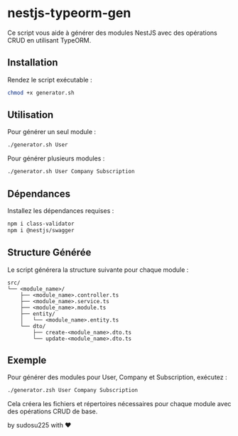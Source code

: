 # nestjs-typeorm-gen

Ce script vous aide à générer des modules NestJS avec des opérations CRUD en utilisant TypeORM.

## Installation

Rendez le script exécutable :

```sh
chmod +x generator.sh
```

## Utilisation

Pour générer un seul module :

```sh
./generator.sh User
```

Pour générer plusieurs modules :

```sh
./generator.sh User Company Subscription
```

## Dépendances

Installez les dépendances requises :

```sh
npm i class-validator
npm i @nestjs/swagger
```

## Structure Générée

Le script générera la structure suivante pour chaque module :

```
src/
└── <module_name>/
    ├── <module_name>.controller.ts
    ├── <module_name>.service.ts
    ├── <module_name>.module.ts
    ├── entity/
    │   └── <module_name>.entity.ts
    └── dto/
        ├── create-<module_name>.dto.ts
        └── update-<module_name>.dto.ts
```

## Exemple

Pour générer des modules pour User, Company et Subscription, exécutez :

```sh
./generator.zsh User Company Subscription
```

Cela créera les fichiers et répertoires nécessaires pour chaque module avec des opérations CRUD de base.

by sudosu225 with ❤️
